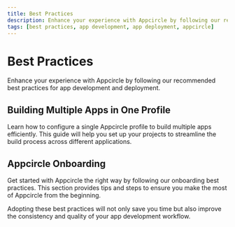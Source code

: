 ```yaml
---
title: Best Practices
description: Enhance your experience with Appcircle by following our recommended best practices for app development and deployment.
tags: [best practices, app development, app deployment, appcircle]
---
```


# Best Practices

Enhance your experience with Appcircle by following our recommended best practices for app development and deployment.

## Building Multiple Apps in One Profile

Learn how to configure a single Appcircle profile to build multiple apps efficiently. This guide will help you set up your projects to streamline the build process across different applications.

## Appcircle Onboarding

Get started with Appcircle the right way by following our onboarding best practices. This section provides tips and steps to ensure you make the most of Appcircle from the beginning.

Adopting these best practices will not only save you time but also improve the consistency and quality of your app development workflow.
